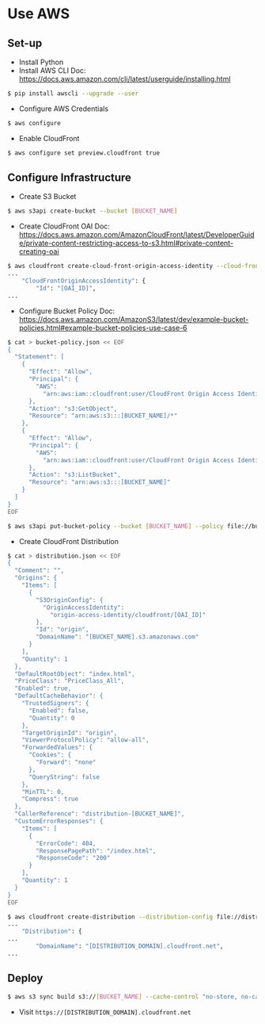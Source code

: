 # Use AWS

## Set-up

* Install Python
* Install AWS CLI
  Doc: https://docs.aws.amazon.com/cli/latest/userguide/installing.html

```sh
$ pip install awscli --upgrade --user
```

* Configure AWS Credentials

```sh
$ aws configure
```

* Enable CloudFront

```sh
$ aws configure set preview.cloudfront true
```

## Configure Infrastructure

* Create S3 Bucket

```sh
$ aws s3api create-bucket --bucket [BUCKET_NAME]
```

* Create CloudFront OAI
  Doc: https://docs.aws.amazon.com/AmazonCloudFront/latest/DeveloperGuide/private-content-restricting-access-to-s3.html#private-content-creating-oai

```sh
$ aws cloudfront create-cloud-front-origin-access-identity --cloud-front-origin-access-identity-config CallerReference=access-identity-[BUCKET_NAME],Comment=access-identity-[BUCKET_NAME]
...
    "CloudFrontOriginAccessIdentity": {
        "Id": "[OAI_ID]",
...
```

* Configure Bucket Policy
  Doc: https://docs.aws.amazon.com/AmazonS3/latest/dev/example-bucket-policies.html#example-bucket-policies-use-case-6

```sh
$ cat > bucket-policy.json << EOF
{
  "Statement": [
    {
      "Effect": "Allow",
      "Principal": {
        "AWS":
          "arn:aws:iam::cloudfront:user/CloudFront Origin Access Identity [OAI_ID]"
      },
      "Action": "s3:GetObject",
      "Resource": "arn:aws:s3:::[BUCKET_NAME]/*"
    },
    {
      "Effect": "Allow",
      "Principal": {
        "AWS":
          "arn:aws:iam::cloudfront:user/CloudFront Origin Access Identity [OAI_ID]"
      },
      "Action": "s3:ListBucket",
      "Resource": "arn:aws:s3:::[BUCKET_NAME]"
    }
  ]
}
EOF

$ aws s3api put-bucket-policy --bucket [BUCKET_NAME] --policy file://bucket-policy.json
```

* Create CloudFront Distribution

```sh
$ cat > distribution.json << EOF
{
  "Comment": "",
  "Origins": {
    "Items": [
      {
        "S3OriginConfig": {
          "OriginAccessIdentity":
            "origin-access-identity/cloudfront/[OAI_ID]"
        },
        "Id": "origin",
        "DomainName": "[BUCKET_NAME].s3.amazonaws.com"
      }
    ],
    "Quantity": 1
  },
  "DefaultRootObject": "index.html",
  "PriceClass": "PriceClass_All",
  "Enabled": true,
  "DefaultCacheBehavior": {
    "TrustedSigners": {
      "Enabled": false,
      "Quantity": 0
    },
    "TargetOriginId": "origin",
    "ViewerProtocolPolicy": "allow-all",
    "ForwardedValues": {
      "Cookies": {
        "Forward": "none"
      },
      "QueryString": false
    },
    "MinTTL": 0,
    "Compress": true
  },
  "CallerReference": "distribution-[BUCKET_NAME]",
  "CustomErrorResponses": {
    "Items": [
      {
        "ErrorCode": 404,
        "ResponsePagePath": "/index.html",
        "ResponseCode": "200"
      }
    ],
    "Quantity": 1
  }
}
EOF

$ aws cloudfront create-distribution --distribution-config file://distribution.json
...
    "Distribution": {
...
        "DomainName": "[DISTRIBUTION_DOMAIN].cloudfront.net",
...
```

## Deploy

```sh
$ aws s3 sync build s3://[BUCKET_NAME] --cache-control "no-store, no-cache"
```

* Visit `https://[DISTRIBUTION_DOMAIN].cloudfront.net`
